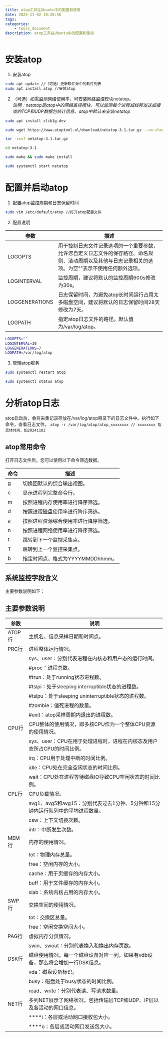 ```yaml
---
title: atop工具在Ubuntu中的配置和使用
date: 2024-11-02 10:20:56
tags:
categories: 
    - tools_document
description: atop工具在Ubuntu中的配置和使用
---
```


# 安装atop
1. 安装atop
```bash
sudo apt update //（可选）更新软件源中的软件列表
sudo apt install atop //安装atop
```

2.  （可选）如需监测网络使用率，可安装网络监控模块netatop。  
*说明：netatop是atop中的网络监控模块，可以监测每个进程或线程发送或接收的TCP和UDP数据包统计信息。atop中默认未安装netatop*
```bash
sudo apt install zlib1g-dev

sudo wget https://www.atoptool.nl/download/netatop-3.1.tar.gz --no-check-certificate

tar -zxvf netatop-3.1.tar.gz

cd netatop-3.1

sudo make && sudo make install

sudo systemctl start netatop
```

# 配置并启动atop
1. 配置atop监控周期和日志保留时间
```bash
sudo vim /etc/default/atop //打开atop配置文件
```
2. 配置说明

| 参数            | 描述         |
|-----------------|------------------------|
| LOGOPTS         | 用于控制日志文件记录选项的一个重要参数，允许您自定义日志文件的保存路径、命名规则、滚动周期以及其他与日志记录相关的选项。为空""表示不使用任何额外选项。 |
| LOGINTERVAL     | 监控周期，建议将默认的监控周期600s修改为30s。              |
| LOGGENERATIONS  | 日志保留时间，为避免atop长时间运行占用太多磁盘空间，建议将默认的日志保留时间28天修改为7天。   |
| LOGPATH         | 指定atop日志文件的路径。默认值为/var/log/atop。                       |

```bash
LOGOPTS=""
LOGINTERVAL=30
LOGGENERATIONS=7
LOGPATH=/var/log/atop
```

3. 管理atop服务
```bash
sudo systemctl restart atop

sudo systemctl status atop
```

# 分析atop日志
atop启动后，会将采集记录存放在/var/log/atop目录下的日志文件中。执行如下命令，查看日志文件。
`atop -r /var/log/atop/atop_xxxxxxxx // xxxxxxxx 指具体时间，如20241102`

## atop常用命令
打开日志文件后，您可以使用以下命令筛选数据。

| 命令 | 描述                                       |
|------|--------------------------------------------|
| g    | 切换回默认的综合输出视图。                 |
| c    | 显示进程列完整命令行。                     |
| m    | 按照进程内存使用率进行降序筛选。           |
| d    | 按照进程磁盘使用率进行降序筛选。           |
| a    | 按照进程资源综合使用率进行降序筛选。       |
| n    | 按照进程网络使用率进行降序筛选。           |
| t    | 跳转到下一个监控采集点。                   |
| T    | 跳转到上一个监控采集点。                   |
| b    | 指定时间点，格式为YYYYMMDDhhmm。           |

## 系统监控字段含义
主要参数说明如下：

## 主要参数说明

| 参数  | 说明                                                                 |
|-------|----------------------------------------------------------------------|
| ATOP行 | 主机名、信息采样日期和时间点。                                       |
| PRC行  | 进程整体运行情况。                                                   |
|       | sys、user：分别代表进程在内核态和用户态的运行时间。                   |
|       | #proc：进程总数。                                                     |
|       | #trun：处于running状态进程数。                                        |
|       | #tslpi：处于sleeping interruptible状态的进程数。                      |
|       | #tslpu：处于sleeping uninterruptible状态的进程数。                    |
|       | #zombie：僵死进程的数量。                                             |
|       | #exit：atop采样周期内退出的进程数。                                   |
| CPU行  | CPU整体的使用情况，即多核CPU作为一个整体CPU资源的使用情况。           |
|       | sys、user：CPU在用于处理进程时，进程在内核态及用户态所占CPU的时间比例。|
|       | irq：CPU用于处理中断的时间比例。                                      |
|       | idle：CPU处在完全空闲状态的时间比例。                                 |
|       | wait：CPU处在进程等待磁盘IO导致CPU空闲状态的时间比例。                |
| CPL行  | CPU负载情况。                                                        |
|       | avg1、avg5和avg15：分别代表过去1分钟、5分钟和15分钟内运行队列中的平均进程数量。|
|       | csw：上下文切换次数。                                                 |
|       | intr：中断发生次数。                                                  |
| MEM行  | 内存的使用情况。                                                     |
|       | tot：物理内存总量。                                                   |
|       | free：空闲内存的大小。                                                |
|       | cache：用于页缓存的内存大小。                                         |
|       | buff：用于文件缓存的内存大小。                                        |
|       | slab：系统内核占用的内存大小。                                        |
| SWP行  | 交换空间的使用情况。                                                 |
|       | tot：交换区总量。                                                     |
|       | free：空闲交换空间大小。                                              |
| PAG行  | 虚拟内存分页情况。                                                   |
|       | swin、swout：分别代表换入和换出内存页数。                             |
| DSK行  | 磁盘使用情况，每一个磁盘设备对应一列，如果有vdb设备，那么将会增加一行DSK信息。|
|       | vda：磁盘设备标识。                                                   |
|       | busy：磁盘处于busy状态的时间比例。                                    |
|       | read、write：分别代表读、写请求数量。                                 |
| NET行  | 多列NET展示了网络状况，包括传输层TCP和UDP、IP层以及各活动的网口信息。|
|       | ****i：各层或活动网口接收包大小。                                     |
|       | ****o：各层或活动网口发送包大小。                                     |
